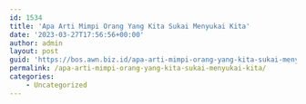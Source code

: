 ```yaml
---
id: 1534
title: 'Apa Arti Mimpi Orang Yang Kita Sukai Menyukai Kita'
date: '2023-03-27T17:56:56+00:00'
author: admin
layout: post
guid: 'https://bos.awn.biz.id/apa-arti-mimpi-orang-yang-kita-sukai-menyukai-kita/'
permalink: /apa-arti-mimpi-orang-yang-kita-sukai-menyukai-kita/
categories:
    - Uncategorized
---
```


